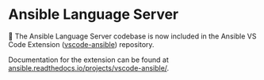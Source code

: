 # Ansible Language Server

🚧 The Ansible Language Server codebase is now included in the Ansible VS Code Extension ([vscode-ansible](https://github.com/ansible/vscode-ansible)) repository.

Documentation for the extension can be found at [ansible.readthedocs.io/projects/vscode-ansible/](https://ansible.readthedocs.io/projects/vscode-ansible/).
